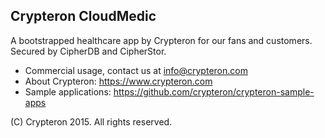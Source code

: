 Crypteron CloudMedic
--------------------

A bootstrapped healthcare app by Crypteron for our fans and customers. Secured by CipherDB and CipherStor.

   - Commercial usage, contact us at info@crypteron.com 
   - About Crypteron: https://www.crypteron.com
   - Sample applications: https://github.com/crypteron/crypteron-sample-apps

(C) Crypteron 2015. All rights reserved.
